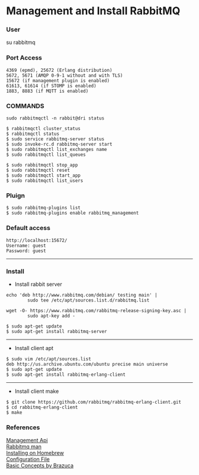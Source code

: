 # Management and Install RabbitMQ


### User
su rabbitmq


### Port Access

```
4369 (epmd), 25672 (Erlang distribution)  
5672, 5671 (AMQP 0-9-1 without and with TLS)  
15672 (if management plugin is enabled)  
61613, 61614 (if STOMP is enabled)  
1883, 8883 (if MQTT is enabled)  

```

### COMMANDS
```
sudo rabbitmqctl -n rabbit@dri status  

$ rabbitmqctl cluster_status  
$ rabbitmqctl status  
$ sudo service rabbitmq-server status  
$ sudo invoke-rc.d rabbitmq-server start  
$ sudo rabbitmqctl list_exchanges name
$ sudo rabbitmqctl list_queues

$ sudo rabbitmqctl stop_app  
$ sudo rabbitmqctl reset  
$ sudo rabbitmqctl start_app  
$ sudo rabbitmqctl list_users  
```
### Pluign
```
$ sudo rabbitmq-plugins list  
$ sudo rabbitmq-plugins enable rabbitmq_management  
```
### Default access  
```
http://localhost:15672/  
Username: guest  
Password: guest  
```
---

### Install 

- Install rabbit server
```
echo 'deb http://www.rabbitmq.com/debian/ testing main' |
        sudo tee /etc/apt/sources.list.d/rabbitmq.list  

wget -O- https://www.rabbitmq.com/rabbitmq-release-signing-key.asc |
        sudo apt-key add -  

$ sudo apt-get update  
$ sudo apt-get install rabbitmq-server  

```
---
- Install client apt
```
$ sudo vim /etc/apt/sources.list  
deb http://us.archive.ubuntu.com/ubuntu precise main universe  
$ sudo apt-get update  
$ sudo apt-get install rabbitmq-erlang-client  
```
---
- Install client make
```
$ git clone https://github.com/rabbitmq/rabbitmq-erlang-client.git  
$ cd rabbitmq-erlang-client  
$ make  
```

### References
[Management Api](https://cdn.rawgit.com/rabbitmq/rabbitmq-management/rabbitmq_v3_6_2/priv/www/api/index.html)  
[Rabbitmq man](https://www.rabbitmq.com/man/rabbitmqctl.1.man.html)  
[Installing on Homebrew](http://www.rabbitmq.com/install-homebrew.html)  
[Configuration File](http://www.rabbitmq.com/configure.html#configuration-file)  
[Basic Concepts by Brazuca ](http://blog.concretesolutions.com.br/2012/01/rabbitmq-conceitos-basicos/)  
